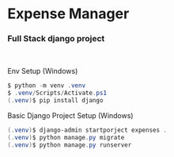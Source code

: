 # Expense Manager
### Full Stack django project

<br>

Env Setup (Windows)
```Powershell
$ python -m venv .venv
$ .venv/Scripts/Activate.ps1
(.venv)$ pip install django
```

Basic Django Project Setup (Windows)
```Powershell
(.venv)$ django-admin startporject expenses .
(.venv)$ python manage.py migrate
(.venv)$ python manage.py runserver
```